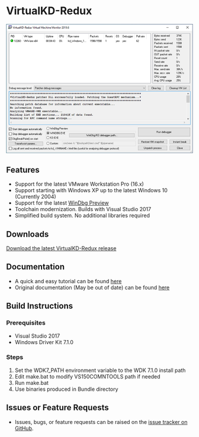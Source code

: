 # VirtualKD-Redux
![](https://github.com/4d61726b/VirtualKD-Redux/blob/master/VirtualKD-Redux/Docs/vmmon.png)

## Features

* Support for the latest VMware Workstation Pro (16.x)
* Support starting with Windows XP up to the latest Windows 10 (Currently 2004)
* Support for the latest [WinDbg Preview](https://www.microsoft.com/en-us/p/windbg-preview/9pgjgd53tn86)
* Toolchain modernization. Builds with Visual Studio 2017
* Simplified build system. No additional libraries required

## Downloads
[Download the latest VirtualKD-Redux release](https://github.com/4d61726b/VirtualKD-Redux/releases)

## Documentation
* A quick and easy tutorial can be found [here](https://github.com/4d61726b/VirtualKD-Redux/blob/master/VirtualKD-Redux/Docs/Tutorial.md)
* Original documentation (May be out of date) can be found [here](http://sysprogs.com/legacy/virtualkd/dox/)

## Build Instructions
### Prerequisites
* Visual Studio 2017
* Windows Driver Kit 7.1.0
### Steps
1. Set the WDK7_PATH environment variable to the WDK 7.1.0 install path
2. Edit make.bat to modify VS150COMNTOOLS path if needed
3. Run make.bat
4. Use binaries produced in Bundle directory
## Issues or Feature Requests
* Issues, bugs, or feature requests can be raised on the [issue tracker on GitHub](https://github.com/4d61726b/VirtualKD-Redux/issues).
